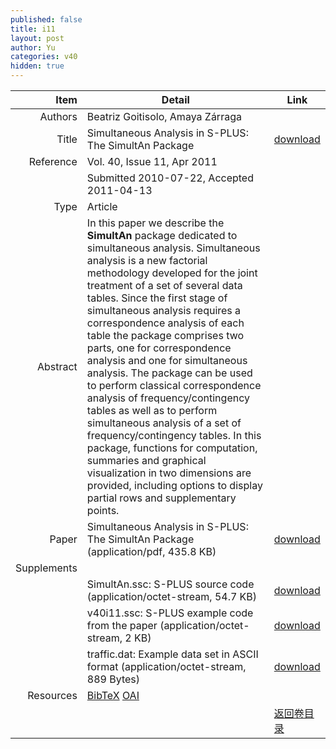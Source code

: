 ```yaml
---
published: false
title: i11
layout: post
author: Yu
categories: v40
hidden: true
---
```


| Item | Detail | Link |
|---:|---|---|
| Authors | Beatriz Goitisolo, Amaya Zárraga| |
| Title |Simultaneous Analysis in S-PLUS: The SimultAn Package | [download](http://www.jstatsoft.org/v40/i11/paper) |
| Reference |Vol. 40, Issue 11, Apr 2011 | |
| | Submitted 2010-07-22, Accepted 2011-04-13| | 
| Type | Article| |
| Abstract | In this paper we describe the <b>SimultAn</b> package dedicated to simultaneous analysis. Simultaneous analysis is a new factorial methodology developed for the joint treatment of a set of several data tables. Since the first stage of simultaneous analysis requires a correspondence analysis of each table the package comprises two parts, one for correspondence analysis and one for simultaneous analysis. The package can be used to perform classical correspondence analysis of frequency/contingency tables as well as to perform simultaneous analysis of a set of frequency/contingency tables. In this package, functions for computation, summaries and graphical visualization in two dimensions are provided, including options to display partial rows and supplementary points.| |
| Paper | Simultaneous Analysis in S-PLUS: The SimultAn Package  (application/pdf, 435.8 KB)| [download](http://www.jstatsoft.org/v40/i11/paper) |
| Supplements | | |
| |SimultAn.ssc: S-PLUS source code  (application/octet-stream, 54.7 KB)|  [download](http://www.jstatsoft.org/v40/i11/supp/1) |
| |v40i11.ssc:   S-PLUS example code from the paper  (application/octet-stream, 2 KB)|  [download](http://www.jstatsoft.org/v40/i11/supp/2) |
| |traffic.dat:  Example data set in ASCII format  (application/octet-stream, 889 Bytes)|  [download](http://www.jstatsoft.org/v40/i11/supp/3) |
| Resources | [BibTeX](http://www.jstatsoft.org/v40/i11/bibtex) [OAI](http://www.jstatsoft.org/oai?verb=GetRecord&identifier=oai.jstatsoft/v40/i11&prefix=oai_dc)| |
| |  | [返回卷目录]({{site.baseurl}}/volume/v40.html) |